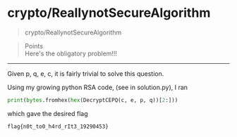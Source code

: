 # crypto/ReallynotSecureAlgorithm

>crypto/ReallynotSecureAlgorithm

> Points\
>Here's the obligatory problem!!!

***

Given p, q, e, c, it is fairly trivial to solve this question.

Using my growing python RSA code, (see in solution.py), I ran
```python
print(bytes.fromhex(hex(DecryptCEPQ(c, e, p, q))[2:]))
```

which gave the desired flag

```
flag{n0t_to0_h4rd_rIt3_19290453}
```
